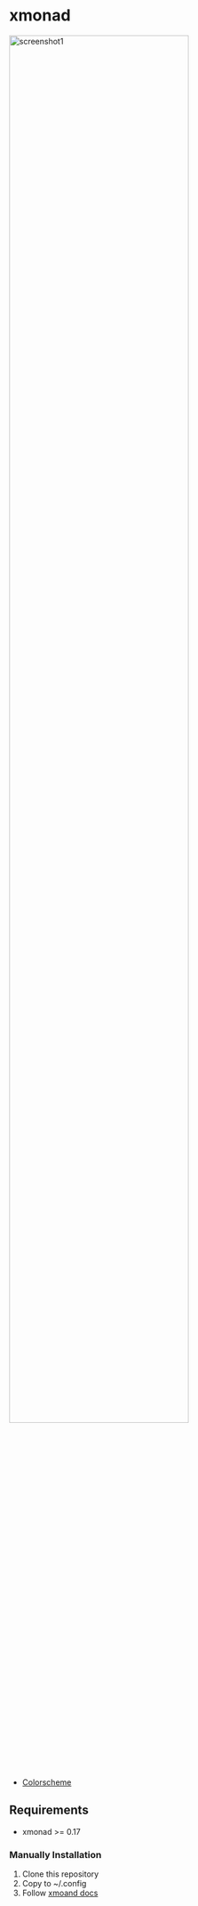 # xmonad
<a href="#readme">
  <img alt="screenshot1" width="80%" src="https://github.com/etherrorcode404/xmonad/blob/master/images/screenshot1.png"/>
</a>

- [Colorscheme](https://github.com/sainnhe/gruvbox-material)

## Requirements
- xmonad >= 0.17

### Manually Installation

1. Clone this repository
2. Copy to ~/.config
3. Follow [xmoand docs](https://xmonad.org/INSTALL.html)
